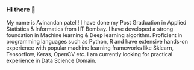 ### Hi there 👋
My name is Avinandan patel!!
I have done my Post Graduation in Applied Statistics & Informatics from IIT Bombay. I have developed a strong foundation in Machine learning & Deep learning algorithm. Proficient in programming languages such as Python, R and have extensive hands-on experience with popular machine learning frameworks like Sklearn, Tensorflow, Keras, OpenCV etc. I am currently looking for practical experience in Data Science Domain.

<!--
**Avi262000/Avi262000** is a ✨ _special_ ✨ repository because its `README.md` (this file) appears on your GitHub profile.

Here are some ideas to get you started:

- 🔭 I’m currently working on ...
- 🌱 I’m currently learning ...
- 👯 I’m looking to collaborate on ...
- 🤔 I’m looking for help with ...
- 💬 Ask me about ...
- 📫 How to reach me: ...
- 😄 Pronouns: ...
- ⚡ Fun fact: ...
-->
